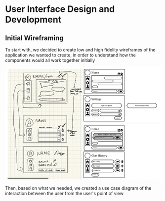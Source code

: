 # User Interface Design and Development

## Initial Wireframing

To start with, we decided to create low and high fidelity wireframes of the application we wanted to create, in order to understand how the components would all work together initially

![wireframes](diagrams/wireframes.png)

Then, based on what we needed, we created a use case diagram of the interaction between the user from the user's point of view

